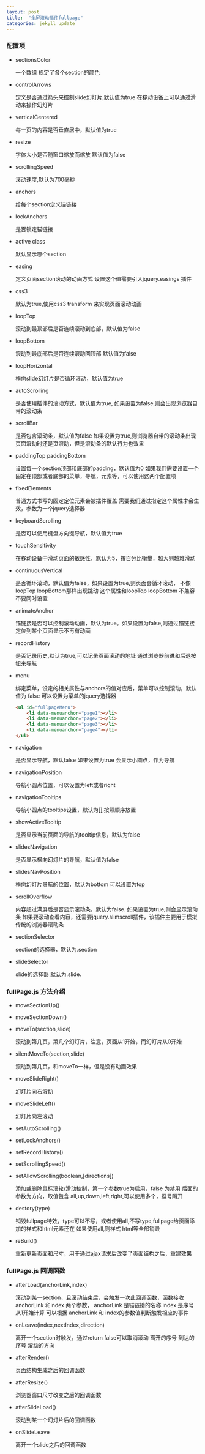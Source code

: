 ```yaml
---
layout: post
title:  "全屏滚动插件fullpage"
categories: jekyll update
---
```


###  配置项

* sectionsColor

  一个数组 规定了各个section的颜色

* controlArrows

  定义是否通过箭头来控制slide幻灯片,默认值为true
  在移动设备上可以通过滑动来操作幻灯片

* verticalCentered

  每一页的内容是否垂直居中，默认值为true

* resize

  字体大小是否随窗口缩放而缩放 默认值为false

* scrollingSpeed

  滚动速度,默认为700毫秒

* anchors

  给每个section定义锚链接

* lockAnchors

  是否锁定锚链接

* active class

  默认显示哪个section

* easing

  定义页面section滚动的动画方式
  设置这个值需要引入jquery.easings 插件

* css3

  默认为true,使用css3 transform 来实现页面滚动动画

* loopTop

  滚动到最顶部后是否连续滚动到底部，默认值为false

* loopBottom

  滚动到最底部后是否连续滚动回顶部 默认值为false

* loopHorizontal

  横向slide幻灯片是否循环滚动，默认值为true

* autoScrolling

  是否使用插件的滚动方式，默认值为true, 如果设置为false,则会出现浏览器自带的滚动条

* scrollBar

  是否包含滚动条，默认值为false
  如果设置为true,则浏览器自带的滚动条出现
  页面滚动时还是页滚动，但是滚动条的默认行为也效果

* paddingTop  paddingBottom

  设置每一个section顶部和底部的padding，默认值为0
  如果我们需要设置一个固定在顶部或者底部的菜单，导航，元素等，可以使用这两个配置项

* fixedElements

  普通方式书写的固定定位元素会被插件覆盖
  需要我们通过指定这个属性才会生效，参数为一个jquery选择器

* keyboardScrolling

  是否可以使用键盘方向键导航，默认值为true

* touchSensitivity

  在移动设备中滑动页面的敏感性，默认为5，按百分比衡量，越大则越难滑动

* continuousVertical

  是否循环滚动，默认值为false，如果设置为true,则页面会循环滚动，
  不像loopTop loopBottom那样出现跳动 这个属性和loopTop loopBottom 不兼容 不要同时设置

* animateAnchor

  锚链接是否可以控制滚动动画，默认为true。如果设置为false,则通过锚链接定位到某个页面显示不再有动画

* recordHistory

  是否记录历史,默认为true,可以记录页面滚动的地址
  通过浏览器前进和后退按钮来导航

* menu

  绑定菜单，设定的相关属性与anchors的值对应后，菜单可以控制滚动，默认值为 false
  可以设置为菜单的jquery选择器

  ```html
  <ul id="fullpageMenu">
      <li data-menuanchor="page1"></li>
      <li data-menuanchor="page2"></li>
      <li data-menuanchor="page3"></li>
      <li data-menuanchor="page4"></li>
  </ul>
  ```

* navigation

  是否显示导航，默认false 如果设置为true 会显示小圆点，作为导航

* navigationPosition

  导航小圆点位置，可以设置为left或者right

* navigationTooltips

  导航小圆点的tooltips设置，默认为[],按照顺序放置

* showActiveTooltip

  是否显示当前页面的导航的tooltip信息，默认为false

* slidesNavigation

  是否显示横向幻灯片的导航，默认值为false

* slidesNavPosition

  横向幻灯片导航的位置，默认为bottom 可以设置为top

* scrollOverflow

  内容超过满屏后是否显示滚动条，默认为false. 如果设置为true,则会显示滚动条
  如果要滚动查看内容，还需要jquery.slimscroll插件，该插件主要用于模拟传统的浏览器滚动条

* sectionSelector

  section的选择器，默认为.section

* slideSelector

  slide的选择器 默认为.slide.


### fullPage.js 方法介绍

* moveSectionUp()

* moveSectionDown()

* moveTo(section,slide)

  滚动到第几页，第几个幻灯片，注意，页面从1开始，而幻灯片从0开始

* silentMoveTo(section,slide)

  滚动到第几页，和moveTo一样，但是没有动画效果

* moveSlideRight()

  幻灯片向右滚动

* moveSlideLeft()

  幻灯片向左滚动

* setAutoScrolling()

* setLockAnchors()

* setRecordHistory()

* setScrollingSpeed()

* setAllowScrolling(boolean,[directions])

  添加或删除鼠标滚轮/滑动控制，第一个参数true为启用，false 为禁用
  后面的参数为方向，取值包含 all,up,down,left,right,可以使用多个，逗号隔开

* destory(type)

  销毁fullpage特效，type可以不写，或者使用all,不写type,fullpage给页面添加的样式和html元素还在
  如果使用all,则样式 html等全部销毁

* reBuild()

  重新更新页面和尺寸，用于通过ajax请求后改变了页面结构之后，重建效果

###  fullPage.js 回调函数

* afterLoad(anchorLink,index)

  滚动到某一section，且滚动结束后，会触发一次此回调函数，函数接收 anchorLink 和index 两个参数，
  anchorLink 是锚链接的名称 index 是序号  从1开始计算
  可以根据 anchorLink 和 index的参数值判断触发相应的事件

* onLeave(index,nextIndex,direction)

  离开一个section时触发，通过return false可以取消滚动
  离开的序号 到达的序号  滚动的方向

* afterRender()

  页面结构生成之后的回调函数

* afterResize()

  浏览器窗口尺寸改变之后的回调函数

* afterSlideLoad()

  滚动到某一个幻灯片后的回调函数

* onSlideLeave

  离开一个slide之后的回调函数


[full-page]:   https://github.com/alvarotrigo/fullPage.js
